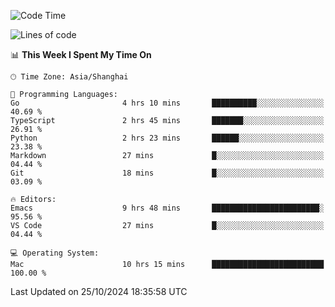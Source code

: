 <!--START_SECTION:waka-->
![Code Time](http://img.shields.io/badge/Code%20Time-2%2C253%20hrs%2027%20mins-blue)

![Lines of code](https://img.shields.io/badge/From%20Hello%20World%20I%27ve%20Written-308.1%20thousand%20lines%20of%20code-blue)

📊 **This Week I Spent My Time On** 

```text
🕑︎ Time Zone: Asia/Shanghai

💬 Programming Languages: 
Go                       4 hrs 10 mins       ██████████░░░░░░░░░░░░░░░   40.69 % 
TypeScript               2 hrs 45 mins       ███████░░░░░░░░░░░░░░░░░░   26.91 % 
Python                   2 hrs 23 mins       ██████░░░░░░░░░░░░░░░░░░░   23.38 % 
Markdown                 27 mins             █░░░░░░░░░░░░░░░░░░░░░░░░   04.44 % 
Git                      18 mins             █░░░░░░░░░░░░░░░░░░░░░░░░   03.09 % 

🔥 Editors: 
Emacs                    9 hrs 48 mins       ████████████████████████░   95.56 % 
VS Code                  27 mins             █░░░░░░░░░░░░░░░░░░░░░░░░   04.44 % 

💻 Operating System: 
Mac                      10 hrs 15 mins      █████████████████████████   100.00 % 
```


 Last Updated on 25/10/2024 18:35:58 UTC
<!--END_SECTION:waka-->
